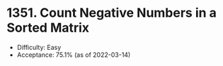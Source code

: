 # 1351. Count Negative Numbers in a Sorted Matrix
- Difficulty: Easy
- Acceptance: 75.1% (as of 2022-03-14)

